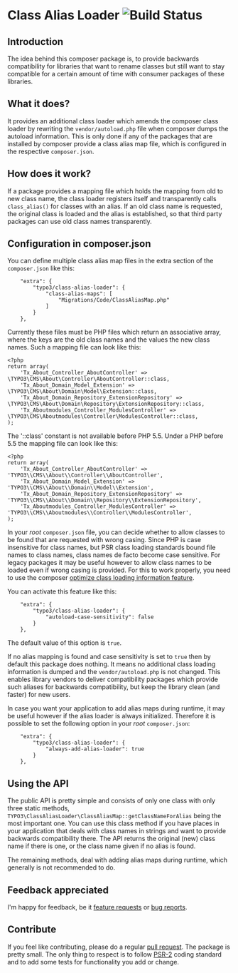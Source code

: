 Class Alias Loader ![Build Status](https://github.com/typo3/class-alias-loader/workflows/tests/badge.svg)
==================

## Introduction
The idea behind this composer package is, to provide backwards compatibility for libraries that want to rename classes
but still want to stay compatible for a certain amount of time with consumer packages of these libraries.

## What it does?
It provides an additional class loader which amends the composer class loader by rewriting the `vendor/autoload.php`
file when composer dumps the autoload information. This is only done if any of the packages that are installed by composer
provide a class alias map file, which is configured in the respective `composer.json`.

## How does it work?
If a package provides a mapping file which holds the mapping from old to new class name, the class loader registers itself
and transparently calls `class_alias()` for classes with an alias. If an old class name is requested, the original class
is loaded and the alias is established, so that third party packages can use old class names transparently.

## Configuration in composer.json

You can define multiple class alias map files in the extra section of the `composer.json` like this:

```
    "extra": {
        "typo3/class-alias-loader": {
            "class-alias-maps": [
                "Migrations/Code/ClassAliasMap.php"
            ]
        }
    },
```

Currently these files must be PHP files which return an associative array, where the keys are the old class names and the values the new class names.
Such a mapping file can look like this:

```
<?php
return array(
    'Tx_About_Controller_AboutController' => \TYPO3\CMS\About\Controller\AboutController::class,
    'Tx_About_Domain_Model_Extension' => \TYPO3\CMS\About\Domain\Model\Extension::class,
    'Tx_About_Domain_Repository_ExtensionRepository' => \TYPO3\CMS\About\Domain\Repository\ExtensionRepository::class,
    'Tx_Aboutmodules_Controller_ModulesController' => \TYPO3\CMS\Aboutmodules\Controller\ModulesController::class,
);
```

The '::class' constant is not available before PHP 5.5. Under a PHP before 5.5 the mapping file can look like this:

```
<?php
return array(
    'Tx_About_Controller_AboutController' => 'TYPO3\\CMS\\About\\Controller\\AboutController',
    'Tx_About_Domain_Model_Extension' => 'TYPO3\\CMS\\About\\Domain\\Model\\Extension',
    'Tx_About_Domain_Repository_ExtensionRepository' => 'TYPO3\\CMS\\About\\Domain\\Repository\\ExtensionRepository',
    'Tx_Aboutmodules_Controller_ModulesController' => 'TYPO3\\CMS\\Aboutmodules\\Controller\\ModulesController',
);
```

In your *root* `composer.json` file, you can decide whether to allow classes to be found that are requested with wrong casing.
Since PHP is case insensitive for class names, but PSR class loading standards bound file names to class names, class names de facto
become case sensitive. For legacy packages it may be useful however to allow class names to be loaded even if wrong casing is provided.
For this to work properly, you need to use the composer [optimize class loading information feature](https://getcomposer.org/doc/03-cli.md#global-options).


You can activate this feature like this:

```
    "extra": {
        "typo3/class-alias-loader": {
            "autoload-case-sensitivity": false
        }
    },
```

The default value of this option is `true`.

If no alias mapping is found and case sensitivity is set to `true` then by default this package does nothing. It means no additional class loading information is dumped
and the `vendor/autoload.php` is not changed. This enables library vendors to deliver compatibility packages which provide such aliases
for backwards compatibility, but keep the library clean (and faster) for new users.

In case you want your application to add alias maps during runtime, it may be useful however if the alias loader is always initialized.
Therefore it is possible to set the following option in your *root* `composer.json`:

```
    "extra": {
        "typo3/class-alias-loader": {
            "always-add-alias-loader": true
        }
    },
```


## Using the API

The public API is pretty simple and consists of only one class with only three static methods, `TYPO3\ClassAliasLoader\ClassAliasMap::getClassNameForAlias`
being the most important one.
You can use this class method if you have places in your application that deals with class names in strings and want to provide backwards compatibility there.
The API returns the original (new) class name if there is one, or the class name given if no alias is found.

The remaining methods, deal with adding alias maps during runtime, which generally is not recommended to do.

## Feedback appreciated

I'm happy for feedback, be it [feature requests](https://github.com/TYPO3/class-alias-loader/issues) or [bug reports](https://github.com/TYPO3/class-alias-loader/issues).

## Contribute

If you feel like contributing, please do a regular [pull request](https://github.com/TYPO3/class-alias-loader/pulls).
The package is pretty small. The only thing to respect is to follow [PSR-2](https://github.com/php-fig/fig-standards/blob/master/accepted/PSR-2-coding-style-guide.md) coding standard
and to add some tests for functionality you add or change.
